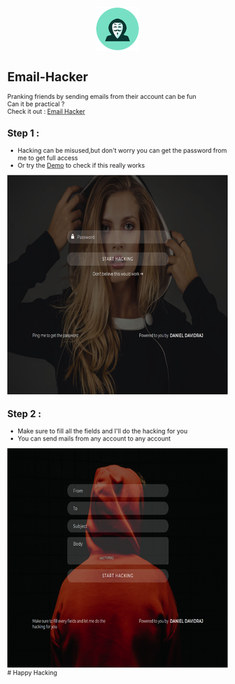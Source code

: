 <div align="center">
<img src="icon.png" height="100px" width="100px">
</div>

# Email-Hacker
Pranking friends by sending emails from their account can be fun <br>
Can it be practical ? <br>
Check it out :
[Email Hacker](http://danieldavidraj.rf.gd/?i=1)

## Step 1 :
* Hacking can be misused,but don't worry you can get the password from me to get full access
* Or try the [Demo](http://danieldavidraj.rf.gd/Demo.php) to check if this really works
<div align="center">
<img src="1.png" height="500px" width="800px">
</div>

## Step 2 :
* Make sure to fill all the fields and I'll do the hacking for you
* You can send mails from any account to any account 
<div align="center">
<img src="2.png" height="500px" width="800px">
</div>
# Happy Hacking
